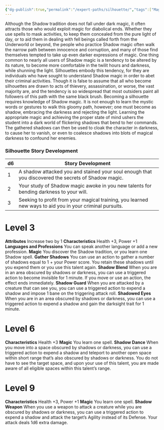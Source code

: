 ```yaml
---
{"dg-publish":true,"permalink":"/expert-paths/silhouette/","tags":["Magic"]}
---
```


Although the Shadow tradition does not fall under dark magic, it often attracts those who would exploit magic for diabolical ends. Whether they use spells to mask activities, to keep them concealed from the pure light of day, or to aid them in dealing with fell beings called forth from the Underworld or beyond, the people who practice Shadow magic often walk the narrow path between innocence and corruption, and many of those find themselves tempted to take up even darker expressions of magic.
One thing common to nearly all users of Shadow magic is a tendency to be altered by its nature, to become more comfortable in the twilit hours and darkness, while shunning the light. Silhouettes embody this tendency, for they are individuals who have sought to understand Shadow magic in order to abet their criminal activities. Though it is false to assume that all who become silhouettes are drawn to acts of thievery, assassination, or worse, the vast majority are, and the tendency is so widespread that most outsiders paint all followers of this path with the same black brush.
Becoming a silhouette requires knowledge of Shadow magic. It is not enough to learn the mystic words or gestures to walk this gloomy path, however; one must become as shadow, embracing the darkness and rejecting the light.
Learning the appropriate magic and achieving the proper state of mind ushers the student into a dark world of flickering shadows that bend to her commands. The gathered shadows can then be used to cloak the character in darkness, to cause her to vanish, or even to coalesce shadows into blots of magical darkness to confound her enemies.
### Silhouette Story Development

| d6  | Story Development                                                                                        |
| --- | -------------------------------------------------------------------------------------------------------- |
| 1   | A shadow attacked you and stained your soul enough that you discovered the secrets of Shadow magic.      |
| 2   | Your study of Shadow magic awoke in you new talents for bending darkness to your will.                   |
| 3   | Seeking to profit from your magical training, you learned new ways to aid you in your criminal pursuits. |
# Level 3
**Attributes** Increase two by 1
**Characteristics** Health +3, Power +1
**Languages and Professions** You can speak another language or add a new profession.
**Magic** You discover the Shadow tradition, or you learn one Shadow spell.
**Gather Shadows** You can use an action to gather a number of shadows equal to 1 + your Power score. You retain these shadows until you expend them or you use this talent again.
**Shadow Blend** When you are in an area obscured by shadows or darkness, you can use a triggered action to become invisible for 1 minute. If you move or use an action, the effect ends immediately.
**Shadow Guard** When you are attacked by a creature that can see you, you can use a triggered action to expend a shadow and impose 1 bane on the triggering attack roll.
**Shadowed Eyes** When you are in an area obscured by shadows or darkness, you can use a triggered action to expend a shadow and gain the darksight trait for 1 minute.
# Level 6
**Characteristics** Health +3
**Magic** You learn one spell.
**Shadow Dance** When you move into a space obscured by shadows or darkness, you can use a triggered action to expend a shadow and teleport to another open space within short range that’s also obscured by shadows or darkness. You do not have to see the target space, and upon your use of this talent, you are made aware of all eligible spaces within this talent’s range.
# Level 9
**Characteristics** Health +3, Power +1
**Magic** You learn one spell.
**Shadow Weapon** When you use a weapon to attack a creature while you are obscured by shadows or darkness, you can use a triggered action to expend a shadow and attack the target’s Agility instead of its Defense. Your attack deals 1d6 extra damage.